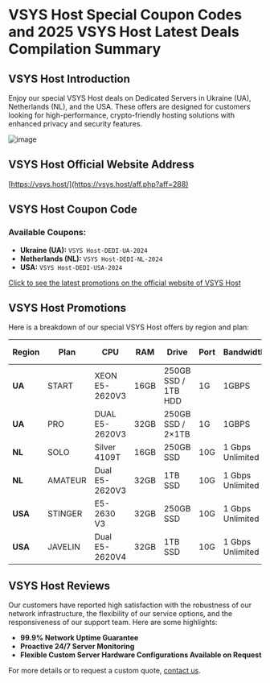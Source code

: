 # VSYS Host Special Coupon Codes and 2025 VSYS Host Latest Deals Compilation Summary

## VSYS Host Introduction
Enjoy our special VSYS Host deals on Dedicated Servers in Ukraine (UA), Netherlands (NL), and the USA. These offers are designed for customers looking for high-performance, crypto-friendly hosting solutions with enhanced privacy and security features.

![image](https://github.com/sharontkleinb71/VSYSHost/assets/167835756/f9202953-6d24-46f5-a819-75567cf08c16)

## VSYS Host Official Website Address
[https://vsys.host/](https://vsys.host/aff.php?aff=288)

## VSYS Host Coupon Code
### Available Coupons:
- **Ukraine (UA):** `VSYS Host-DEDI-UA-2024`
- **Netherlands (NL):** `VSYS Host-DEDI-NL-2024`
- **USA:** `VSYS Host-DEDI-USA-2024`

[Click to see the latest promotions on the official website of VSYS Host](https://vsys.host/aff.php?aff=288)

## VSYS Host Promotions
Here is a breakdown of our special VSYS Host offers by region and plan:

| Region      | Plan       | CPU                  | RAM     | Drive              | Port | Bandwidth        | Old Price    | Discounted Price |
|-------------|------------|----------------------|---------|--------------------|------|------------------|--------------|------------------|
| **UA**      | START      | XEON E5-2620V3       | 16GB    | 250GB SSD / 1TB HDD| 1G   | 1GBPS            | $95/month    | $75/month        |
| **UA**      | PRO        | DUAL E5-2620V3       | 32GB    | 250GB SSD / 2×1TB  | 1G   | 1GBPS            | $108/month   | $88/month        |
| **NL**      | SOLO       | Silver 4109T         | 16GB    | 250GB SSD          | 10G  | 1 Gbps Unlimited | $95/month    | $87/month        |
| **NL**      | AMATEUR    | Dual E5-2620V3       | 32GB    | 1TB SSD            | 10G  | 1 Gbps Unlimited | $118/month   | $110/month       |
| **USA**     | STINGER    | E5-2630 V3           | 32GB    | 250GB SSD          | 10G  | 1 Gbps Unlimited | $95/month    | $87/month        |
| **USA**     | JAVELIN    | Dual E5-2620V4       | 32GB    | 1TB SSD            | 10G  | 1 Gbps Unlimited | $118/month   | $110/month       |

## VSYS Host Reviews
Our customers have reported high satisfaction with the robustness of our network infrastructure, the flexibility of our service options, and the responsiveness of our support team. Here are some highlights:
- **99.9% Network Uptime Guarantee**
- **Proactive 24/7 Server Monitoring**
- **Flexible Custom Server Hardware Configurations Available on Request**

For more details or to request a custom quote, [contact us](https://vsys.host/aff.php?aff=288).
